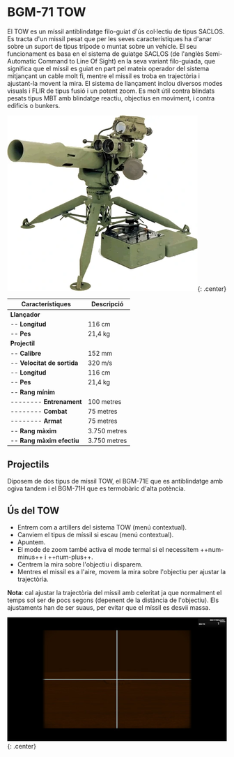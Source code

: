 # BGM-71 TOW

El TOW es un míssil antiblindatge filo-guiat d'ús col·lectiu de tipus SACLOS. Es tracta d'un missil pesat que per les seves característiques ha d'anar sobre un suport de tipus trípode o muntat sobre un vehicle. El seu funcionament es basa en el sistema de guiatge SACLOS (de l'anglès Semi-Automatic Command to Line Of Sight) en la seva variant filo-guiada, que significa que el míssil es guiat en part pel mateix operador del sistema mitjançant un cable molt fi, mentre el missil es troba en trajectòria i ajustant-la movent la mira. El sistema de llançament inclou diversos modes visuals i FLIR de tipus fusió i un potent zoom. Es molt útil contra blindats pesats tipus MBT amb blindatge reactiu, objectius en moviment, i contra edificis o bunkers.

![image](../_imatges/tow.jpg){: .center}

| **Característiques**        | **Descripció**     |
|-----------------------------|--------------------|
| **Llançador**               |                    |
| -- **Longitud**             | 116 cm             |
| -- **Pes**                  | 21,4 kg            |
| **Projectil**               |                    |
| -- **Calibre**              | 152 mm             |
| -- **Velocitat de sortida** | 320 m/s            |
| -- **Longitud**             | 116 cm             |
| -- **Pes**                  | 21,4 kg            |
| -- **Rang mínim**           |                    |
| -------- **Entrenament**    | 100 metres         |
| -------- **Combat**         | 75 metres          |
| -------- **Armat**          | 75 metres          |
| -- **Rang màxim**           | 3.750 metres       |
| -- **Rang màxim efectiu**   | 3.750 metres       |

## Projectils

Diposem de dos tipus de míssil TOW, el BGM-71E que es antiblindatge amb ogiva tandem i el BGM-71H que es termobàric d'alta potència.

## Ús del TOW

* Entrem com a artillers del sistema TOW (menú contextual).
* Canviem el tipus de míssil si escau (menú contextual).
* Apuntem.
* El mode de zoom també activa el mode termal si el necessitem ++num-minus++ i ++num-plus++.
* Centrem la mira sobre l'objectiu i disparem.
* Mentres el missil es a l'aire, movem la mira sobre l'objectiu per ajustar la trajectòria.

**Nota**: cal ajustar la trajectòria del míssil amb celeritat ja que normalment el temps sol ser de pocs segons (depenent de la distància de l'objectiu). Els ajustaments han de ser suaus, per evitar que el míssil es desvii massa.

![image](../_imatges/towsaclos.jpg){: .center}
